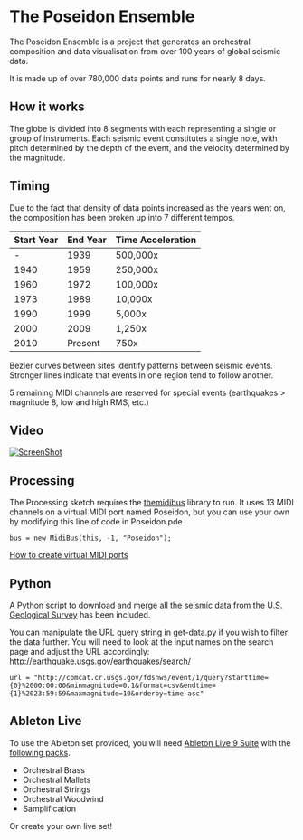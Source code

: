 # The Poseidon Ensemble

The Poseidon Ensemble is a project that generates an orchestral composition and data visualisation from over 100 years of global seismic data. 

It is made up of over 780,000 data points and runs for nearly 8 days.

## How it works

The globe is divided into 8 segments with each representing a single or group of instruments. Each seismic event constitutes a single note, with pitch determined by the depth of the event, and the velocity determined by the magnitude.

## Timing

Due to the fact that density of data points increased as the years went on, the composition has been broken up into 7 different tempos.

| Start Year | End Year | Time Acceleration |
|------------|----------|-------------------|
| -          | 1939     |          500,000x |
| 1940       | 1959     |          250,000x |
| 1960       | 1972     |          100,000x |
| 1973       | 1989     |           10,000x |
| 1990       | 1999     |            5,000x |
| 2000       | 2009     |            1,250x |
| 2010       | Present  |              750x |

Bezier curves between sites identify patterns between seismic events. Stronger lines indicate that events in one region tend to follow another.

5 remaining MIDI channels are reserved for special events (earthquakes > magnitude 8, low and high RMS, etc.)

## Video

[![ScreenShot](https://raw.githubusercontent.com/struct78/the-poseidon-ensemble/master/images/screen-shot.png)](http://youtu.be/nItISSSzORQ)


## Processing

The Processing sketch requires the [themidibus](https://github.com/sparks/themidibus) library to run. It uses 13 MIDI channels on a virtual MIDI port named Poseidon, but you can use your own by modifying this line of code in Poseidon.pde

```
bus = new MidiBus(this, -1, "Poseidon");
```

[How to create virtual MIDI ports](https://www.ableton.com/en/articles/using-virtual-MIDI-buses-live/)

## Python

A Python script to download and merge all the seismic data from the [U.S. Geological Survey](http://earthquake.usgs.gov/earthquakes/search/) has been included. 

You can  manipulate the URL query string in get-data.py if you wish to filter the data further. You will need to look at the input names on the search page and adjust the URL accordingly: http://earthquake.usgs.gov/earthquakes/search/

```
url = "http://comcat.cr.usgs.gov/fdsnws/event/1/query?starttime={0}%2000:00:00&minmagnitude=0.1&format=csv&endtime={1}%2023:59:59&maxmagnitude=10&orderby=time-asc"
```

## Ableton Live

To use the Ableton set provided, you will need [Ableton Live 9 Suite](https://www.ableton.com/en/live/new-in-9/) with the [following packs](https://www.ableton.com/en/packs/#?genres=orchestral). 
* Orchestral Brass
* Orchestral Mallets
* Orchestral Strings
* Orchestral Woodwind
* Samplification

Or create your own live set!